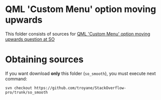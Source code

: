# QML 'Custom Menu' option moving upwards

This folder consists of sources for [QML 'Custom Menu' option moving upwards question at SO](http://stackoverflow.com/questions/40785317/qml-custom-menu-option-moving-upwards)


# Obtaining sources

If you want download **only** this folder (`so_smooth`), you must execute next command:
```
svn checkout https://github.com/troyane/StackOverflow-pro/trunk/so_smooth
```
